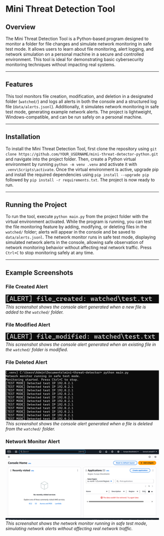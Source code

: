 # Mini Threat Detection Tool

## Overview
The Mini Threat Detection Tool is a Python-based program designed to monitor a folder for file changes and simulate network monitoring in safe test mode. It allows users to learn about file monitoring, alert logging, and network simulation on a personal machine in a secure and controlled environment. This tool is ideal for demonstrating basic cybersecurity monitoring techniques without impacting real systems.

---

## Features
This tool monitors file creation, modification, and deletion in a designated folder (`watched/`) and logs all alerts in both the console and a structured log file (`data/alerts.jsonl`). Additionally, it simulates network monitoring in safe test mode, generating example network alerts. The project is lightweight, Windows-compatible, and can be run safely on a personal machine.

---

## Installation
To install the Mini Threat Detection Tool, first clone the repository using `git clone https://github.com/YOUR_USERNAME/mini-threat-detector-python.git` and navigate into the project folder. Then, create a Python virtual environment by running `python -m venv .venv` and activate it with `.venv\Scripts\activate`. Once the virtual environment is active, upgrade pip and install the required dependencies using `pip install --upgrade pip` followed by `pip install -r requirements.txt`. The project is now ready to run.

---

## Running the Project
To run the tool, execute `python main.py` from the project folder with the virtual environment activated. While the program is running, you can test the file monitoring feature by adding, modifying, or deleting files in the `watched/` folder; alerts will appear in the console and be saved to `data/alerts.jsonl`. The network monitor runs in safe test mode, displaying simulated network alerts in the console, allowing safe observation of network monitoring behavior without affecting real network traffic. Press `Ctrl+C` to stop monitoring safely at any time.

---

## Example Screenshots

### File Created Alert
![image alt](https://github.com/Samuel-James971/mini-threat-detector-Python/blob/main/Screenshot%202025-08-26%20125449.png?raw=true)
*This screenshot shows the console alert generated when a new file is added to the `watched/` folder.*

### File Modified Alert
![image alt](https://github.com/Samuel-James971/mini-threat-detector-Python/blob/main/Screenshot%202025-08-26%20125459.png?raw=true)
*This screenshot shows the console alert generated when an existing file in the `watched/` folder is modified.*

### File Deleted Alert
![image alt](https://github.com/Samuel-James971/mini-threat-detector-Python/blob/main/Screenshot%202025-08-26%20125006.png?raw=true)
*This screenshot shows the console alert generated when a file is deleted from the `watched/` folder.*

### Network Monitor Alert
![image alt](https://github.com/Samuel-James971/Cloud-Home-Lab/blob/main/1.png?raw=true)
*This screenshot shows the network monitor running in safe test mode, simulating network alerts without affecting real network traffic.*
